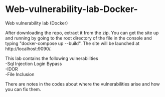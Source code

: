 # Web-vulnerability-lab-Docker-
Web vulnerability lab (Docker)

After downloading the repo, extract it from the zip. You can get the site up and running by going to the root directory of the file in the console and typing "docker-compose up --build". The site will be launched at http://localhost:9090/.<br />

This lab contains the following vulnerabilities<br />
  -Sql Injection Login Bypass<br />
  -IDOR<br />
  -File Inclusion<br />

There are notes in the codes about where the vulnerabilities arise and how you can fix them.
